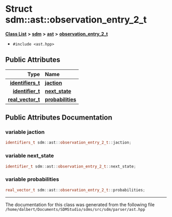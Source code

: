 
<NavBar active_item_id="2"/>

# Struct sdm::ast::observation\_entry\_2\_t


[**Class List**](annotated.md) **>** [**sdm**](namespacesdm.md) **>** [**ast**](namespacesdm_1_1ast.md) **>** [**observation\_entry\_2\_t**](structsdm_1_1ast_1_1observation__entry__2__t.md)





* `#include <ast.hpp>`













## Public Attributes

| Type | Name |
| ---: | :--- |
|  [**identifiers\_t**](namespacesdm_1_1ast.md#typedef-identifiers-t) | [**jaction**](structsdm_1_1ast_1_1observation__entry__2__t.md#variable-jaction)  <br> |
|  [**identifier\_t**](structsdm_1_1ast_1_1identifier__t.md) | [**next\_state**](structsdm_1_1ast_1_1observation__entry__2__t.md#variable-next-state)  <br> |
|  [**real\_vector\_t**](structsdm_1_1ast_1_1real__vector__t.md) | [**probabilities**](structsdm_1_1ast_1_1observation__entry__2__t.md#variable-probabilities)  <br> |










## Public Attributes Documentation


### variable jaction 


```cpp
identifiers_t sdm::ast::observation_entry_2_t::jaction;
```



### variable next\_state 


```cpp
identifier_t sdm::ast::observation_entry_2_t::next_state;
```



### variable probabilities 


```cpp
real_vector_t sdm::ast::observation_entry_2_t::probabilities;
```



------------------------------
The documentation for this class was generated from the following file `/home/dalbert/Documents/SDMStudio/sdms/src/sdm/parser/ast.hpp`